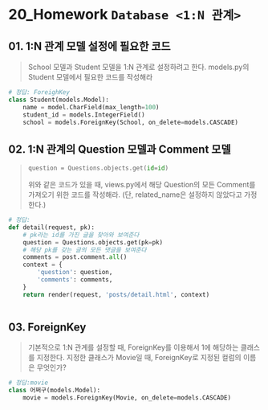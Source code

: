 # 20_Homework	`Database <1:N 관계>`

## 01. 1:N 관계 모델 설정에 필요한 코드

> School 모델과 Student 모델을 1:N 관계로 설정하려고 한다. models.py의 Student 모델에서 필요한 코드를 작성해라

```python
# 정답: ForeighKey
class Student(models.Model):
    name = model.CharField(max_length=100)
    student_id = models.IntegerField()
    school = models.ForeignKey(School, on_delete=models.CASCADE)

```


## 02. 1:N 관계의 Question 모델과 Comment 모델
> ```python
> question = Questions.objects.get(id=id)
> ```
>
> 위와 같은 코드가 있을 때, views.py에서 해당 Question의 모든 Comment를 가져오기 위한 코드를 작성해라. (단, related_name은 설정하지 않았다고 가정한다.)

```python
# 정답: 
def detail(request, pk):
    # pk라는 id를 가진 글을 찾아와 보여준다
    question = Questions.objects.get(pk=pk)
    # 해당 pk를 갖는 글의 모든 댓글을 보여준다
    comments = post.comment.all()
    context = {
        'question': question,
        'comments': comments,
    }
    return render(request, 'posts/detail.html', context)
    
```


## 03. ForeignKey
> 기본적으로 1:N 관계를 설정할 때, ForeignKey를 이용해서 1에 해당하는 클래스를 지정한다. 지정한 클래스가 Movie일 때, ForeignKey로 지정된 컬럼의 이름은 무엇인가?

```python
# 정답:movie
class 어쩌구(models.Model):
    movie = models.ForeignKey(Movie, on_delete=models.CASCADE)
```

